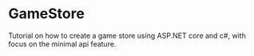 # GameStore
Tutorial on how to create a game store using ASP.NET core and c#, with focus on the minimal api feature.